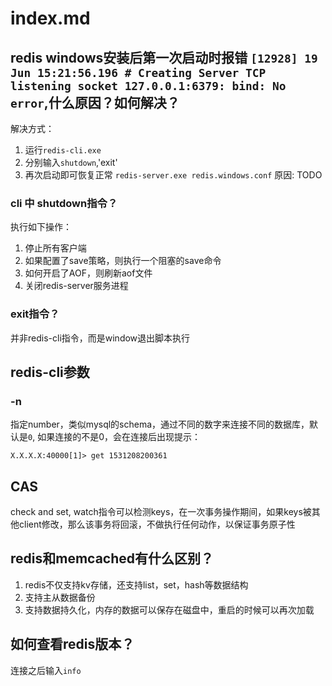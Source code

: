 # index.md

## redis windows安装后第一次启动时报错 `[12928] 19 Jun 15:21:56.196 # Creating Server TCP listening socket 127.0.0.1:6379: bind: No error`,什么原因？如何解决？
解决方式：
1. 运行`redis-cli.exe`
2. 分别输入`shutdown`,'exit'
3. 再次启动即可恢复正常 `redis-server.exe redis.windows.conf`
原因: TODO

### cli 中 shutdown指令？
执行如下操作：
1. 停止所有客户端
2. 如果配置了save策略，则执行一个阻塞的save命令
3. 如何开启了AOF，则刷新aof文件
4. 关闭redis-server服务进程

### exit指令？
并非redis-cli指令，而是window退出脚本执行

## redis-cli参数

### -n
指定number，类似mysql的schema，通过不同的数字来连接不同的数据库，默认是`0`, 如果连接的不是0，会在连接后出现提示：
```
X.X.X.X:40000[1]> get 1531208200361
```
## CAS
check and set, watch指令可以检测keys，在一次事务操作期间，如果keys被其他client修改，那么该事务将回滚，不做执行任何动作，以保证事务原子性

## redis和memcached有什么区别？
1. redis不仅支持kv存储，还支持list，set，hash等数据结构
2. 支持主从数据备份
3. 支持数据持久化，内存的数据可以保存在磁盘中，重启的时候可以再次加载


## 如何查看redis版本？
连接之后输入`info`